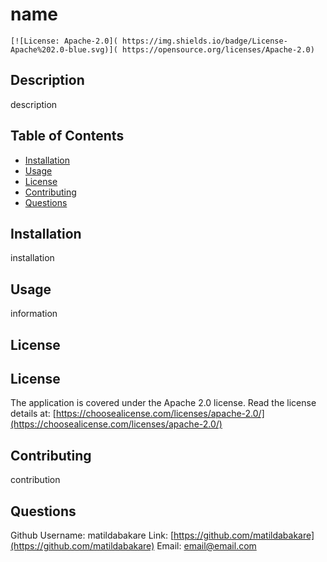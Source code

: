 
  
  # name
  
    [![License: Apache-2.0]( https://img.shields.io/badge/License-Apache%202.0-blue.svg)]( https://opensource.org/licenses/Apache-2.0)
    

  ## Description 

  description

  ## Table of Contents

  * [Installation](#installation)
  * [Usage](#usage)
  * [License](#license)
  * [Contributing](#contributing)
  * [Questions](#questions)

  ## Installation

  installation

  ## Usage 

  information

  ## License

  
  ## License

  The application is covered under the Apache 2.0 license. Read the license details at: 
    [https://choosealicense.com/licenses/apache-2.0/](https://choosealicense.com/licenses/apache-2.0/)
     
  

  ## Contributing
  contribution
  
  ## Questions

  Github Username: matildabakare
  Link: [https://github.com/matildabakare](https://github.com/matildabakare)
  Email: email@email.com
